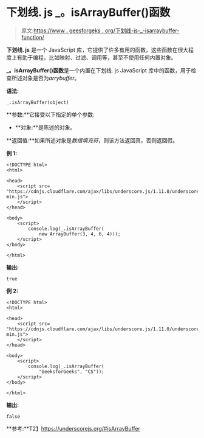 # 下划线. js _。isArrayBuffer()函数

> 原文:[https://www . geesforgeks . org/下划线-js-_-isarraybuffer-function/](https://www.geeksforgeeks.org/underscore-js-_-isarraybuffer-function/)

**下划线. js** 是一个 JavaScript 库，它提供了许多有用的函数，这些函数在很大程度上有助于编程，比如映射、过滤、调用等，甚至不使用任何内置对象。

**_。isArrayBuffer()函数**是一个内置在下划线. js JavaScript 库中的函数，用于检查所述对象是否为*arrybuffer*。

**语法:**

```
_.isArrayBuffer(object)
```

**参数:**它接受以下指定的单个参数:

*   **对象:**是陈述的对象。

**返回值:**如果所述对象是*数组填充符*，则该方法返回真，否则返回假。

**例 1:**

```
<!DOCTYPE html>
<html>

<head>
    <script src=
"https://cdnjs.cloudflare.com/ajax/libs/underscore.js/1.11.0/underscore-min.js">
    </script>
</head>

<body>
    <script>
        console.log(_.isArrayBuffer(
            new ArrayBuffer(3, 4, 6, 4)));
    </script>
</body>

</html>
```

**输出:**

```
true
```

**例 2:**

```
<!DOCTYPE html>
<html>

<head>
    <script src=
"https://cdnjs.cloudflare.com/ajax/libs/underscore.js/1.11.0/underscore-min.js">
    </script>
</head>

<body>
    <script>
        console.log(_.isArrayBuffer(
            "GeeksforGeeks", "CS"));
    </script>
</body>

</html>
```

**输出:**

```
false
```

**参考:**T2】https://underscorejs.org/#isArrayBuffer